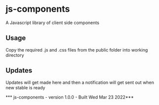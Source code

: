 # js-components

A Javascript library of client side components

## Usage

Copy the required .js and .css files from the public folder into working directory

## Updates

Updates will get made here and then a notification will get sent out when new stable is ready

*** js-components - version 1.0.0 - Built Wed Mar 23 2022***
